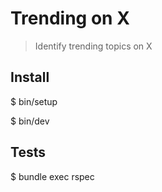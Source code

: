 # Trending on X

> Identify trending topics on X

## Install

$ bin/setup

$ bin/dev

## Tests

$ bundle exec rspec
